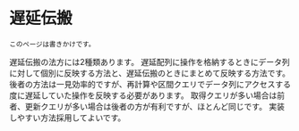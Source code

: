 # 遅延伝搬

```admonish warning
このページは書きかけです。
```

遅延伝搬の法方には2種類あります。
遅延配列に操作を格納するときにデータ列に対して個別に反映する方法と、遅延伝搬のときにまとめて反映する方法です。
後者の方法は一見効率的ですが、再計算や区間クエリでデータ列にアクセスする度に遅延していた操作を反映する必要があります。
取得クエリが多い場合は前者、更新クエリが多い場合は後者の方が有利ですが、ほとんど同じです。
実装しやすい方法採用してよいです。
